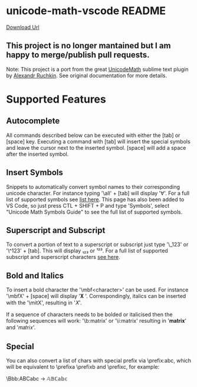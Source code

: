# unicode-math-vscode README
[Download Url](https://marketplace.visualstudio.com/items?itemName=GuidoTapia2.unicode-math-vscode)

## This project is no longer mantained but I am happy to merge/publish pull requests.

Note: This project is a port from the great [UnicodeMath](https://github.com/mvoidex/UnicodeMath) 
    sublime text plugin by [Alexandr Ruchkin](https://github.com/mvoidex). See original documentation for more details.


# Supported Features

## Autocomplete
All commands described below can be executed with either the [tab] or [space] key.  Executing a command with [tab] will insert the special symbols and leave the cursor next to the inserted symbol.  [space] will add a space after the inserted symbol.

## Insert Symbols
Snippets to automatically convert symbol names to their corresponding 
unicode character.  For instance typing '&#92;all' + [tab] will 
display '∀'. For a full list of supported symbols 
see [list here](https://github.com/mvoidex/UnicodeMath/blob/master/table.md). This page has also
been added to VS Code, so just press CTL + SHIFT + P and type 'Symbols', 
select "Unicode Math Symbols Guide" to see the full list of supported symbols.

## Superscript and Subscript
To convert a portion of text to a superscript or subscript just type 
'&#92;\_123' or '&#92;^123' + [tab].  This will display ₁₂₃ or ¹²³.  For a full list of supported
subscript and superscript characters [see here](https://en.wikipedia.org/wiki/Unicode_subscripts_and_superscripts).

## Bold and Italics
To insert a bold character the '&#92;mbf\<character\>'  can be used. For instance '&#92;mbfX' + [space] will display '𝐗 '. Correspondingly, italics can be inserted with the '&#92;mitX', resulting in '𝑋'.

If a sequence of characters needs to be bolded or italicised then the following sequences will work:
'&#92;b:matrix' or '&#92;i:matrix' resulting in '𝐦𝐚𝐭𝐫𝐢𝐱' and '𝑚𝑎𝑡𝑟𝑖𝑥'.

## Special

You can also convert a list of chars with special prefix via \prefix:abc, which
will be equivalent to \prefixa \prefixb and \prefixc, for example:

\Bbb:ABCabc → 𝔸𝔹ℂ𝕒𝕓𝕔

